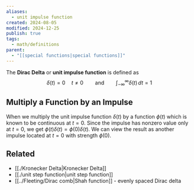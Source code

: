 ```yaml
---
aliases:
  - unit impulse function
created: 2024-08-05
modified: 2024-12-25
publish: true
tags:
  - math/definitions
parent:
  - "[[special functions|special functions]]"
---
```

The **Dirac Delta** or **unit impulse function** is defined as
$$
\delta(t) = 0 \quad t \neq 0 \qquad \text{and} \qquad \int_{-\infty}^{\infty} \delta(t) \, dt = 1 
$$
## Multiply a Function by an Impulse
When we multiply the unit impulse function $\delta(t)$ by a function $\phi(t)$ which is known to be continuous at $t = 0$. Since the impulse has nonzero value only at $t = 0$, we get $\phi(t) \delta(t) = \phi(0) \delta(t)$. We can view the result as another impulse located at $t = 0$ with strength $\phi(0)$.
  
## Related
- [[./Kronecker Delta|Kronecker Delta]]
- [[./unit step function|unit step function]]
- [[../Fleeting/Dirac comb|Shah function]] - evenly spaced Dirac delta